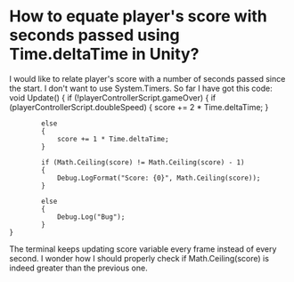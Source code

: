 
# How to equate player's score with seconds passed using Time.deltaTime in Unity?

I would like to relate player's score with a number of seconds passed since the start. I don't want to use System.Timers.
So far I have got this code:
void Update()
    {
        if (!playerControllerScript.gameOver)
        {
            if (playerControllerScript.doubleSpeed)
            {
                score += 2 * Time.deltaTime;
            }

            else
            {
                score += 1 * Time.deltaTime;
            }
            
            if (Math.Ceiling(score) != Math.Ceiling(score) - 1)
            {
                Debug.LogFormat("Score: {0}", Math.Ceiling(score));
            }

            else
            {
                Debug.Log("Bug");
            }
    }

The terminal keeps updating score variable every frame instead of every second. I wonder how I should properly check if Math.Ceiling(score) is indeed greater than the previous one.

        